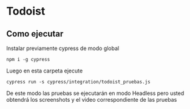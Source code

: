 # Todoist

## Como ejecutar

Instalar previamente cypress de modo global

```
npm i -g cypress
```

Luego en esta carpeta ejecute

```
cypress run -s cypress/integration/todoist_pruebas.js
```

De este modo las pruebas se ejecutarán en modo Headless pero usted obtendrá los screenshots y el video correspondiente de las pruebas
